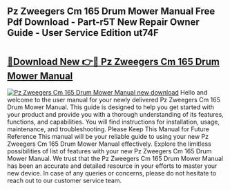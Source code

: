 ## Pz Zweegers Cm 165 Drum Mower Manual Free Pdf Download - Part-r5T New Repair Owner Guide - User Service Edition ut74F

# <h2><a href="http://bc46834.oget.top/?id=Pz+Zweegers+Cm+165+Drum+Mower+Manual">🔗Download New 👉🔴 Pz Zweegers Cm 165 Drum Mower Manual</a></h2>

[![Pz Zweegers Cm 165 Drum Mower Manual new download](https://i.imgur.com/5g1atiW.png)](http://bc46834.oget.top/?id=Pz+Zweegers+Cm+165+Drum+Mower+Manual)
Hello and welcome to the user manual for your newly delivered Pz Zweegers Cm 165 Drum Mower Manual. This guide is designed to help you get started with your product and provide you with a thorough understanding of its features, functions, and capabilities. You will find instructions for installation, usage, maintenance, and troubleshooting. Please Keep This Manual for Future Reference This manual will be your reliable guide to using your new Pz Zweegers Cm 165 Drum Mower Manual effectively. Explore the limitless possibilities of list of features with your new Pz Zweegers Cm 165 Drum Mower Manual. We trust that the Pz Zweegers Cm 165 Drum Mower Manual has been an accurate and detailed resource in your efforts to master your new device. In case of any queries or concerns, please do not hesitate to reach out to our customer service team.
